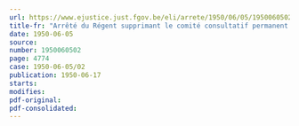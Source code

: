 ```yaml
---
url: https://www.ejustice.just.fgov.be/eli/arrete/1950/06/05/1950060502/justel
title-fr: "Arrêté du Régent supprimant le comité consultatif permanent des traitements"
date: 1950-06-05
source:
number: 1950060502
page: 4774
case: 1950-06-05/02
publication: 1950-06-17
starts:
modifies:
pdf-original:
pdf-consolidated:
---
```


